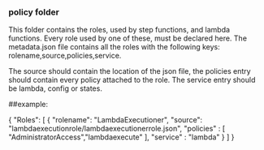### policy folder

This folder contains the roles, used by step functions, and lambda functions.
Every role used by one of these, must be declared here.
The metadata.json file contains all the roles with the following keys:
rolename,source,policies,service.

The source should contain the location of the json file, the policies entry should contain every policy attached to the role. 
The service entry should be lambda, config or states.

##example:

{
        "Roles":
        [
        {
                "rolename": "LambdaExecutioner",
                "source": "lambdaexecutionrole/lambdaexecutionerrole.json",
                "policies" : [ "AdministratorAccess","lambdaexecute" ],
                "service" : "lambda"
        }
	]
}
